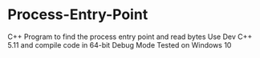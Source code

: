 # Process-Entry-Point
C++ Program to find the process entry point and read bytes
Use Dev C++ 5.11 and compile code in 64-bit Debug Mode
Tested on Windows 10

